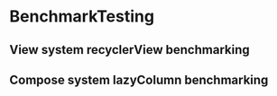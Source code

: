 # BenchmarkTesting

## View system recyclerView benchmarking 
## Compose system lazyColumn benchmarking
